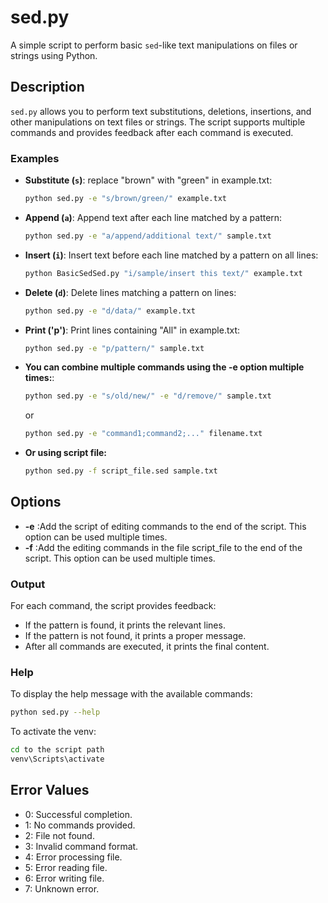 # sed.py

A simple script to perform basic `sed`-like text manipulations on files or strings using Python.

## Description

`sed.py` allows you to perform text substitutions, deletions, insertions, and other manipulations on text files or strings. The script supports multiple commands and provides feedback after each command is executed.

### Examples

- **Substitute (`s`)**: replace "brown" with "green" in example.txt:

  ```sh
  python sed.py -e "s/brown/green/" example.txt
  ```

- **Append (`a`)**: Append text after each line matched by a pattern:

  ```sh
  python sed.py -e "a/append/additional text/" sample.txt
  ```

- **Insert (`i`)**: Insert text before each line matched by a pattern on all lines:

  ```sh
  python BasicSedSed.py "i/sample/insert this text/" example.txt
  ```

- **Delete (`d`)**: Delete lines matching a pattern on lines:

  ```sh
  python sed.py -e "d/data/" example.txt
  ```

- **Print ('p')**: Print lines containing "All" in example.txt:

  ```sh
  python sed.py -e "p/pattern/" sample.txt
  ```

- **You can combine multiple commands using the -e option multiple times:**:

  ```sh
  python sed.py -e "s/old/new/" -e "d/remove/" sample.txt
  ```
    or
  ```sh
  python sed.py -e "command1;command2;..." filename.txt
  ```

- **Or using script file:**
  ```sh
  python sed.py -f script_file.sed sample.txt
  ```

## Options

- **-e** :Add the script of editing commands to the end of the script. This option can be used multiple times.
- **-f** :Add the editing commands in the file script_file to the end of the script. This option can be used multiple times.

### Output

For each command, the script provides feedback:

- If the pattern is found, it prints the relevant lines.
- If the pattern is not found, it prints a proper message.
- After all commands are executed, it prints the final content.

### Help

To display the help message with the available commands:

```bash
python sed.py --help
```

To activate the venv:

```bash
cd to the script path
venv\Scripts\activate
```

## Error Values

- 0: Successful completion.
- 1: No commands provided.
- 2: File not found.
- 3: Invalid command format.
- 4: Error processing file.
- 5: Error reading file.
- 6: Error writing file.
- 7: Unknown error.
